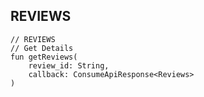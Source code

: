 ## REVIEWS

    // REVIEWS
    // Get Details
    fun getReviews(
        review_id: String,
        callback: ConsumeApiResponse<Reviews>
    )
